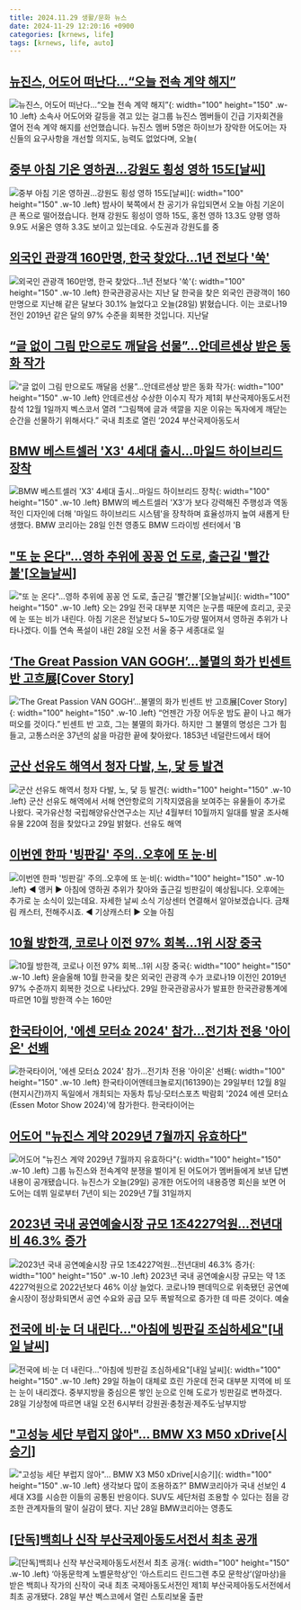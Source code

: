 ```yaml
---
title: 2024.11.29 생활/문화 뉴스
date: 2024-11-29 12:20:16 +0900
categories: [krnews, life]
tags: [krnews, life, auto]
---
```

## [뉴진스, 어도어 떠난다…“오늘 전속 계약 해지”](https://n.news.naver.com/mnews/article/056/0011847728)

![뉴진스, 어도어 떠난다…“오늘 전속 계약 해지”](https://mimgnews.pstatic.net/image/origin/056/2024/11/29/11847728.jpg?type=nf220_150){: width="100" height="150" .w-10 .left}
소속사 어도어와 갈등을 겪고 있는 걸그룹 뉴진스 멤버들이 긴급 기자회견을 열어 전속 계약 해지를 선언했습니다. 뉴진스 멤버 5명은 하이브가 장악한 어도어는 자신들의 요구사항을 개선할 의지도, 능력도 없었다며, 오늘(

## [중부 아침 기온 영하권…강원도 횡성 영하 15도[날씨]](https://n.news.naver.com/mnews/article/448/0000492106)

![중부 아침 기온 영하권…강원도 횡성 영하 15도[날씨]](https://mimgnews.pstatic.net/image/origin/448/2024/11/29/492106.jpg?type=nf220_150){: width="100" height="150" .w-10 .left}
밤사이 북쪽에서 찬 공기가 유입되면서 오늘 아침 기온이 큰 폭으로 떨어졌습니다. 현재 강원도 횡성이 영하 15도, 홍천 영하 13.3도 양평 영하 9.9도 서울은 영하 3.3도 보이고 있는데요. 수도권과 강원도를 중

## [외국인 관광객 160만명, 한국 찾았다…1년 전보다 '쑥'](https://n.news.naver.com/mnews/article/374/0000413083)

![외국인 관광객 160만명, 한국 찾았다…1년 전보다 '쑥'](https://mimgnews.pstatic.net/image/origin/374/2024/11/29/413083.jpg?type=nf220_150){: width="100" height="150" .w-10 .left}
한국관광공사는 지난 달 한국을 찾은 외국인 관광객이 160만명으로 지난해 같은 달보다 30.1% 늘었다고 오늘(28일) 밝혔습니다. 이는 코로나19 전인 2019년 같은 달의 97% 수준을 회복한 것입니다. 지난달

## [“글 없이 그림 만으로도 깨달음 선물”…안데르센상 받은 동화 작가](https://n.news.naver.com/mnews/article/009/0005404547)

![“글 없이 그림 만으로도 깨달음 선물”…안데르센상 받은 동화 작가](https://mimgnews.pstatic.net/image/origin/009/2024/11/28/5404547.jpg?type=nf220_150){: width="100" height="150" .w-10 .left}
안데르센상 수상한 이수지 작가 제1회 부산국제아동도서전 참석 12월 1일까지 벡스코서 열려 “그림책에 글과 색깔을 지운 이유는 독자에게 깨닫는 순간을 선물하기 위해서다.” 국내 최초로 열린 ‘2024 부산국제아동도서

## [BMW 베스트셀러 'X3' 4세대 출시...마일드 하이브리드 장착](https://n.news.naver.com/mnews/article/031/0000888877)

![BMW 베스트셀러 'X3' 4세대 출시...마일드 하이브리드 장착](https://mimgnews.pstatic.net/image/origin/031/2024/11/28/888877.jpg?type=nf220_150){: width="100" height="150" .w-10 .left}
BMW의 베스트셀러 'X3'가 보다 강력해진 주행성과 역동적인 디자인에 더해 '마일드 하이브리드 시스템'을 장착하며 효율성까지 높여 새롭게 탄생했다. BMW 코리아는 28일 인천 영종도 BMW 드라이빙 센터에서 'B

## ["또 눈 온다"…영하 추위에 꽁꽁 언 도로, 출근길 '빨간불'[오늘날씨]](https://n.news.naver.com/mnews/article/018/0005895496)

!["또 눈 온다"…영하 추위에 꽁꽁 언 도로, 출근길 '빨간불'[오늘날씨]](https://mimgnews.pstatic.net/image/origin/018/2024/11/29/5895496.jpg?type=nf220_150){: width="100" height="150" .w-10 .left}
오는 29일 전국 대부분 지역은 눈구름 때문에 흐리고, 곳곳에 눈 또는 비가 내린다. 아침 기온은 전날보다 5~10도가량 떨어져서 영하권 추위가 나타나겠다. 이틀 연속 폭설이 내린 28일 오전 서울 중구 세종대로 일

## [‘The Great Passion VAN GOGH’…불멸의 화가 빈센트 반 고흐展[Cover Story]](https://n.news.naver.com/mnews/article/057/0001856805)

![‘The Great Passion VAN GOGH’…불멸의 화가 빈센트 반 고흐展[Cover Story]](https://mimgnews.pstatic.net/image/origin/057/2024/11/29/1856805.jpg?type=nf220_150){: width="100" height="150" .w-10 .left}
“언젠간 가장 어두운 밤도 끝이 나고 해가 떠오를 것이다.” 빈센트 반 고흐, 그는 불멸의 화가다. 하지만 그 불멸의 명성은 그가 힘들고, 고통스러운 37년의 삶을 마감한 끝에 찾아왔다. 1853년 네덜란드에서 태어

## [군산 선유도 해역서 청자 다발, 노, 닻 등 발견](https://n.news.naver.com/mnews/article/277/0005508242)

![군산 선유도 해역서 청자 다발, 노, 닻 등 발견](https://mimgnews.pstatic.net/image/origin/277/2024/11/29/5508242.jpg?type=nf220_150){: width="100" height="150" .w-10 .left}
군산 선유도 해역에서 서해 연안항로의 기착지였음을 보여주는 유물들이 추가로 나왔다. 국가유산청 국립해양유산연구소는 지난 4월부터 10월까지 일대를 발굴 조사해 유물 220여 점을 찾았다고 29일 밝혔다. 선유도 해역

## [이번엔 한파 '빙판길' 주의‥오후에 또 눈·비](https://n.news.naver.com/mnews/article/214/0001389614)

![이번엔 한파 '빙판길' 주의‥오후에 또 눈·비](https://mimgnews.pstatic.net/image/origin/214/2024/11/29/1389614.jpg?type=nf220_150){: width="100" height="150" .w-10 .left}
◀ 앵커 ▶ 아침에 영하권 추위가 찾아와 출근길 빙판길이 예상됩니다. 오후에는 추가로 눈 소식이 있는데요. 자세한 날씨 소식 기상센터 연결해서 알아보겠습니다. 금채림 캐스터, 전해주시죠. ◀ 기상캐스터 ▶ 오늘 아침

## [10월 방한객, 코로나 이전 97% 회복…1위 시장 중국](https://n.news.naver.com/mnews/article/421/0007935889)

![10월 방한객, 코로나 이전 97% 회복…1위 시장 중국](https://mimgnews.pstatic.net/image/origin/421/2024/11/29/7935889.jpg?type=nf220_150){: width="100" height="150" .w-10 .left}
윤슬올해 10월 한국을 찾은 외국인 관광객 수가 코로나19 이전인 2019년 97% 수준까지 회복한 것으로 나타났다. 29일 한국관광공사가 발표한 한국관광통계에 따르면 10월 방한객 수는 160만

## [한국타이어, '에센 모터쇼 2024' 참가…전기차 전용 '아이온' 선봬](https://n.news.naver.com/mnews/article/421/0007935682)

![한국타이어, '에센 모터쇼 2024' 참가…전기차 전용 '아이온' 선봬](https://mimgnews.pstatic.net/image/origin/421/2024/11/29/7935682.jpg?type=nf220_150){: width="100" height="150" .w-10 .left}
한국타이어앤테크놀로지(161390)는 29일부터 12월 8일(현지시간)까지 독일에서 개최되는 자동차 튜닝·모터스포츠 박람회 '2024 에센 모터쇼(Essen Motor Show 2024)'에 참가한다. 한국타이어는

## [어도어 "뉴진스 계약 2029년 7월까지 유효하다"](https://n.news.naver.com/mnews/article/052/0002120818)

![어도어 "뉴진스 계약 2029년 7월까지 유효하다"](https://mimgnews.pstatic.net/image/origin/052/2024/11/29/2120818.jpg?type=nf220_150){: width="100" height="150" .w-10 .left}
그룹 뉴진스와 전속계약 분쟁을 벌이게 된 어도어가 멤버들에게 보낸 답변 내용이 공개됐습니다. 뉴진스가 오늘(29일) 공개한 어도어의 내용증명 회신을 보면 어도어는 데뷔 일로부터 7년이 되는 2029년 7월 31일까지

## [2023년 국내 공연예술시장 규모 1조4227억원…전년대비 46.3% 증가](https://n.news.naver.com/mnews/article/005/0001742223)

![2023년 국내 공연예술시장 규모 1조4227억원…전년대비 46.3% 증가](https://mimgnews.pstatic.net/image/origin/005/2024/11/29/1742223.jpg?type=nf220_150){: width="100" height="150" .w-10 .left}
2023년 국내 공연예술시장 규모는 약 1조4227억원으로 2022년보다 46% 이상 늘었다. 코로나19 팬데믹으로 위축됐던 공연예술시장이 정상화되면서 공연 수요와 공급 모두 폭발적으로 증가한 데 따른 것이다. 예술

## [전국에 비·눈 더 내린다…"아침에 빙판길 조심하세요"[내일 날씨]](https://n.news.naver.com/mnews/article/008/0005120921)

![전국에 비·눈 더 내린다…"아침에 빙판길 조심하세요"[내일 날씨]](https://mimgnews.pstatic.net/image/origin/008/2024/11/28/5120921.jpg?type=nf220_150){: width="100" height="150" .w-10 .left}
29일 하늘이 대체로 흐린 가운데 전국 대부분 지역에 비 또는 눈이 내리겠다. 중부지방을 중심으론 쌓인 눈으로 인해 도로가 빙판길로 변하겠다. 28일 기상청에 따르면 내일 오전 6시부터 강원권·충청권·제주도·남부지방

## ["고성능 세단 부럽지 않아"… BMW X3 M50 xDrive[시승기]](https://n.news.naver.com/mnews/article/417/0001041588)

!["고성능 세단 부럽지 않아"… BMW X3 M50 xDrive[시승기]](https://mimgnews.pstatic.net/image/origin/417/2024/11/29/1041588.jpg?type=nf220_150){: width="100" height="150" .w-10 .left}
생각보다 많이 조용하죠?" BMW코리아가 국내 선보인 4세대 X3를 시승한 이들의 공통된 반응이다. SUV도 세단처럼 조용할 수 있다는 점을 강조한 관계자들의 말이 실감이 됐다. 지난 28일 BMW코리아는 영종도

## [[단독]백희나 신작 부산국제아동도서전서 최초 공개](https://n.news.naver.com/mnews/article/081/0003499126)

![[단독]백희나 신작 부산국제아동도서전서 최초 공개](https://mimgnews.pstatic.net/image/origin/081/2024/11/28/3499126.jpg?type=nf220_150){: width="100" height="150" .w-10 .left}
‘아동문학계 노벨문학상’인 ‘아스트리드 린드그렌 추모 문학상’(알마상)을 받은 백희나 작가의 신작이 국내 최초 국제아동도서전인 제1회 부산국제아동도서전에서 최초 공개됐다. 28일 부산 벡스코에서 열린 스토리보울 출판

